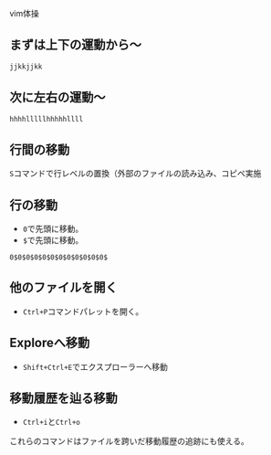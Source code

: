 



vim体操


## まずは上下の運動から〜

```sh
jjkkjjkk
```

## 次に左右の運動〜

```sh
hhhhlllllhhhhhllll
```

## 行間の移動

`S`コマンドで行レベルの置換（外部のファイルの読み込み、コピペ実施


## 行の移動

- `0`で先頭に移動。
- `$`で先頭に移動。

`0$0$0$0$0$0$0$0$0$0$0$0$`


## 他のファイルを開く

- `Ctrl+P`コマンドパレットを開く。


## Exploreへ移動

- `Shift+Ctrl+E`でエクスプローラーへ移動


## 移動履歴を辿る移動

- `Ctrl+i`と`Ctrl+o`

これらのコマンドはファイルを跨いだ移動履歴の追跡にも使える。



